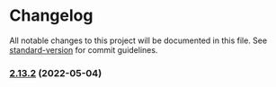 # Changelog

All notable changes to this project will be documented in this file. See [standard-version](https://github.com/conventional-changelog/standard-version) for commit guidelines.

### [2.13.2](https://github.com/forcedotcom/sfdx-scanner/compare/v2.10.1000-rc...v2.13.2) (2022-05-04)

